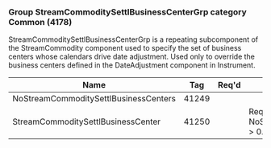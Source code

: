 ### Group StreamCommoditySettlBusinessCenterGrp category Common (4178)

StreamCommoditySettlBusinessCenterGrp is a repeating subcomponent of the StreamCommodity component used to specify the set of business centers whose calendars drive date adjustment. Used only to override the business centers defined in the DateAdjustment component in Instrument.

| Name                                  | Tag   | Req'd | Documentation                                                 |
|---------------------------------------|-------|----------|---------------------------------------------------------------|
| NoStreamCommoditySettlBusinessCenters | 41249 |       |                                                               |
| StreamCommoditySettlBusinessCenter    | 41250 |       | Required if NoStreamCommoditySettlBusinessCenters(41249) > 0. |

